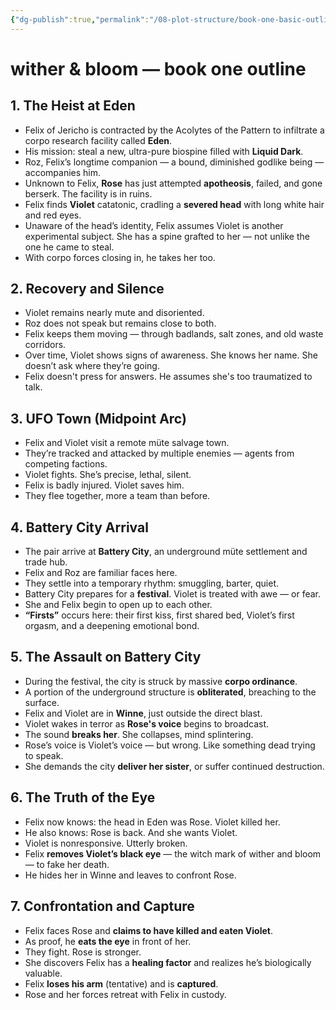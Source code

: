 ```yaml
---
{"dg-publish":true,"permalink":"/08-plot-structure/book-one-basic-outline/","tags":["#meta"],"created":"2025-10-27T11:37:29.582-05:00","updated":"2025-10-27T11:38:51.100-05:00"}
---
```


# wither & bloom — book one outline

## 1. The Heist at Eden
- Felix of Jericho is contracted by the Acolytes of the Pattern to infiltrate a corpo research facility called **Eden**.
- His mission: steal a new, ultra-pure biospine filled with **Liquid Dark**.
- Roz, Felix’s longtime companion — a bound, diminished godlike being — accompanies him.
- Unknown to Felix, **Rose** has just attempted **apotheosis**, failed, and gone berserk. The facility is in ruins.
- Felix finds **Violet** catatonic, cradling a **severed head** with long white hair and red eyes.
- Unaware of the head’s identity, Felix assumes Violet is another experimental subject. She has a spine grafted to her — not unlike the one he came to steal.
- With corpo forces closing in, he takes her too.

## 2. Recovery and Silence
- Violet remains nearly mute and disoriented.
- Roz does not speak but remains close to both.
- Felix keeps them moving — through badlands, salt zones, and old waste corridors.
- Over time, Violet shows signs of awareness. She knows her name. She doesn’t ask where they’re going.
- Felix doesn't press for answers. He assumes she's too traumatized to talk.

## 3. UFO Town (Midpoint Arc)
- Felix and Violet visit a remote müte salvage town.
- They’re tracked and attacked by multiple enemies — agents from competing factions.
- Violet fights. She’s precise, lethal, silent.
- Felix is badly injured. Violet saves him.
- They flee together, more a team than before.

## 4. Battery City Arrival
- The pair arrive at **Battery City**, an underground müte settlement and trade hub.
- Felix and Roz are familiar faces here.
- They settle into a temporary rhythm: smuggling, barter, quiet.
- Battery City prepares for a **festival**. Violet is treated with awe — or fear.
- She and Felix begin to open up to each other.
- **“Firsts”** occurs here: their first kiss, first shared bed, Violet’s first orgasm, and a deepening emotional bond.

## 5. The Assault on Battery City
- During the festival, the city is struck by massive **corpo ordinance**.
- A portion of the underground structure is **obliterated**, breaching to the surface.
- Felix and Violet are in **Winne**, just outside the direct blast.
- Violet wakes in terror as **Rose's voice** begins to broadcast.
- The sound **breaks her**. She collapses, mind splintering.
- Rose’s voice is Violet’s voice — but wrong. Like something dead trying to speak.
- She demands the city **deliver her sister**, or suffer continued destruction.

## 6. The Truth of the Eye
- Felix now knows: the head in Eden was Rose. Violet killed her.
- He also knows: Rose is back. And she wants Violet.
- Violet is nonresponsive. Utterly broken.
- Felix **removes Violet’s black eye** — the witch mark of wither and bloom — to fake her death.
- He hides her in Winne and leaves to confront Rose.

## 7. Confrontation and Capture
- Felix faces Rose and **claims to have killed and eaten Violet**.
- As proof, he **eats the eye** in front of her.
- They fight. Rose is stronger.
- She discovers Felix has a **healing factor** and realizes he’s biologically valuable.
- Felix **loses his arm** (tentative) and is **captured**.
- Rose and her forces retreat with Felix in custody.